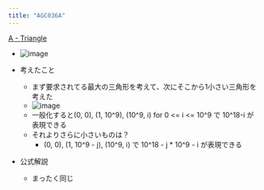 ```yaml
---
title: "AGC036A"
---
```


[A - Triangle](https://atcoder.jp/contests/agc036/tasks/agc036_a)
- ![image](https://gyazo.com/00c2a55af4f2c2390acec060dac38f9c/thumb/1000)

- 考えたこと
    - まず要求されてる最大の三角形を考えて、次にそこから1小さい三角形を考えた
    - ![image](https://gyazo.com/0c706bc7c10cbf0775ba87d6ea6b2def/thumb/1000)
    - 一般化すると(0, 0), (1, 10^9), (10^9, i) for 0 <= i <= 10^9 で 10^18-i が表現できる
    - それよりさらに小さいものは？
        - (0, 0), (1, 10^9 - j), (10^9, i) で 10^18 - j * 10^9 - i が表現できる
- 公式解説
    - まったく同じ
